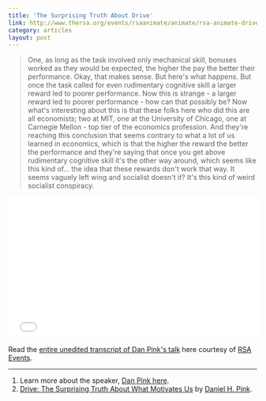 ```yaml
---
title: 'The Surprising Truth About Drive'
link: http://www.thersa.org/events/rsaanimate/animate/rsa-animate-drive
category: articles
layout: post
---
```


> One, as long as the task involved only mechanical skill, bonuses worked as
> they would be expected, the higher the pay the better their performance. Okay,
> that makes sense. But here's what happens. But once the task called for even
> rudimentary cognitive skill a larger reward led to poorer performance. Now
> this is strange - a larger reward led to poorer performance - how can that
> possibly be? Now what's interesting about this is that these folks here who
> did this are all economists; two at MIT, one at the University of Chicago, one
> at Carnegie Mellon - top tier of the economics profession. And they're
> reaching this conclusion that seems contrary to what a lot of us learned in
> economics, which is that the higher the reward the better the performance and
> they're saying that once you get above rudimentary cognitive skill it's the
> other way around, which seems like this kind of... the idea that these rewards
> don't work that way. It seems vaguely left wing and socialist doesn't it? It's
> this kind of weird socialist conspiracy.


<div class="flex-video widescreen">
  <iframe width="510" height="287" src="//www.youtube.com/embed/u6XAPnuFjJc?rel=0&autoplay=0&showinfo=0&autohide=1" frameborder="0" allowfullscreen></iframe>
</div>

Read the [entire unedited transcript of Dan Pink's talk][1] here courtesy of
[RSA Events][3].

---
1. Learn more about the speaker, [Dan Pink here][2].
2. [Drive: The Surprising Truth About What Motivates Us][4] by [Daniel H. Pink][2].


[1]: http://static.kingori.co/content/article/2014/04/rsa_lecture_dan_pink_transcript.pdf
[2]: http://www.danpink.com/
[3]: http://www.thersa.org/events
[4]: http://amzn.to/1m9OU8u
